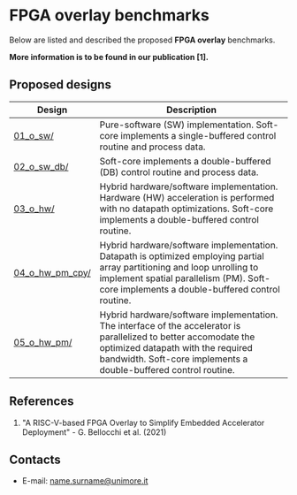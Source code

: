 FPGA overlay benchmarks
==================================
Below are listed and described the proposed **FPGA overlay** benchmarks.

**More information is to be found in our publication [1].**

## Proposed designs
Design | Description |
---------------|-----------------------|
[01_o_sw/][]|Pure-software (SW) implementation. Soft-core implements a single-buffered control routine and process data.|
[02_o_sw_db/][]|Soft-core implements a double-buffered (DB) control routine and process data.|
[03_o_hw/][]|Hybrid hardware/software implementation. Hardware (HW) acceleration is performed with no datapath optimizations. Soft-core implements a double-buffered control routine.|
[04_o_hw_pm_cpy/][]|Hybrid hardware/software implementation. Datapath is optimized employing partial array partitioning and loop unrolling to implement spatial parallelism (PM). Soft-core implements a double-buffered control routine.|
[05_o_hw_pm/][]|Hybrid hardware/software implementation. The interface of the accelerator is parallelized to better accomodate the optimized datapath with the required bandwidth. Soft-core implements a double-buffered control routine.|

## References
1) "A RISC-V-based FPGA Overlay to Simplify Embedded Accelerator Deployment" - G. Bellocchi et al. (2021)

## Contacts
* E-mail: <name.surname@unimore.it>

[.]:.
[01_o_sw/]:01_o_sw/
[02_o_sw_db/]:02_o_sw_db/
[03_o_hw/]:03_hw/
[04_o_hw_pm_cpy/]:04_hw_pm_cpy/
[05_o_hw_pm/]:05_hw_pm/
